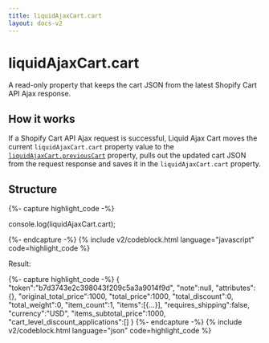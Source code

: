 ```yaml
---
title: liquidAjaxCart.cart 
layout: docs-v2
---
```


# liquidAjaxCart.cart

<p class="lead" markdown="1">
A read-only property that keeps the cart JSON from the latest Shopify Cart API Ajax response. 
</p>

## How it works

If a Shopify Cart API Ajax request is successful, Liquid Ajax Cart moves the current `liquidAjaxCart.cart` property value
to the [`liquidAjaxCart.previousCart`](/v2/docs/liquid-ajax-cart-previous-cart/) property,
pulls out the updated cart JSON from the request response and saves it in the `liquidAjaxCart.cart` property.

## Structure

{%- capture highlight_code -%}

console.log(liquidAjaxCart.cart);

{%- endcapture -%}
{% include v2/codeblock.html language="javascript" code=highlight_code %}

Result:

{%- capture highlight_code -%}
{
  "token":"b7d3743e2c398043f209c5a3a9014f9d",
  "note":null,
  "attributes":{},
  "original_total_price":1000,
  "total_price":1000,
  "total_discount":0,
  "total_weight":0,
  "item_count":1,
  "items":[{…}],
  "requires_shipping":false,
  "currency":"USD",
  "items_subtotal_price":1000,
  "cart_level_discount_applications":[]
}
{%- endcapture -%}
{% include v2/codeblock.html language="json" code=highlight_code %}